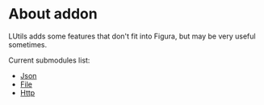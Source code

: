 # About addon
LUtils adds some features that don't fit into Figura, but may be very useful sometimes.

Current submodules list:
- [Json](./json_submodule.md)
- [File](./file_submodule.md)
- [Http](../api_reference/LHttp.md)